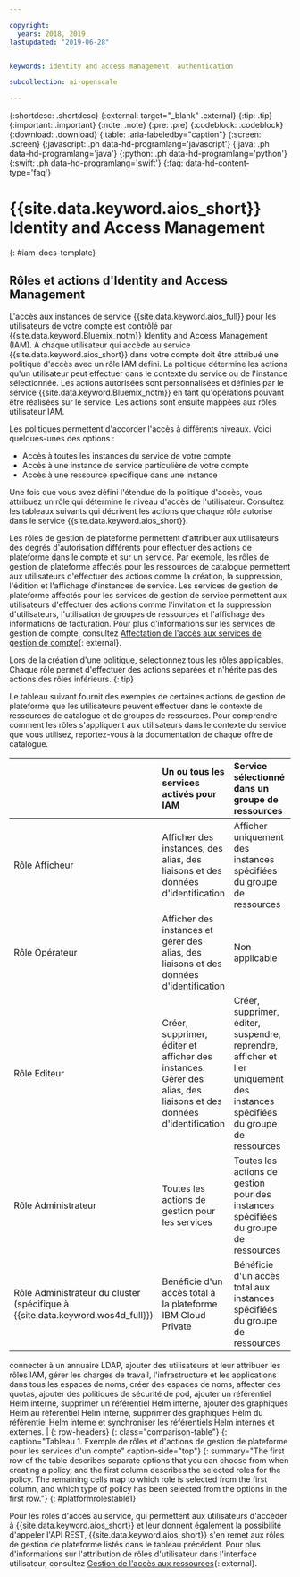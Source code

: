 ```yaml
---

copyright:
  years: 2018, 2019
lastupdated: "2019-06-28"


keywords: identity and access management, authentication

subcollection: ai-openscale

---
```


{:shortdesc: .shortdesc}
{:external: target="_blank" .external}
{:tip: .tip}
{:important: .important}
{:note: .note}
{:pre: .pre}
{:codeblock: .codeblock}
{:download: .download}
{:table: .aria-labeledby="caption"}
{:screen: .screen}
{:javascript: .ph data-hd-programlang='javascript'}
{:java: .ph data-hd-programlang='java'}
{:python: .ph data-hd-programlang='python'}
{:swift: .ph data-hd-programlang='swift'}
{:faq: data-hd-content-type='faq'}

# {{site.data.keyword.aios_short}} Identity and Access Management 
{: #iam-docs-template}

## Rôles et actions d'Identity and Access Management

L'accès aux instances de service {{site.data.keyword.aios_full}} pour les utilisateurs de votre compte
est contrôlé par {{site.data.keyword.Bluemix_notm}} Identity and Access Management (IAM). A chaque utilisateur qui accède au service {{site.data.keyword.aios_short}} dans votre compte doit être attribué une politique d'accès avec un rôle IAM défini. La politique détermine les actions qu'un utilisateur peut effectuer dans le contexte du service ou de l'instance sélectionnée. Les actions autorisées sont personnalisées et définies par le service {{site.data.keyword.Bluemix_notm}} en tant qu'opérations pouvant être réalisées sur le service. Les actions sont ensuite mappées aux rôles utilisateur IAM.

Les politiques permettent d'accorder l'accès à différents niveaux. Voici quelques-unes des options : 

* Accès à toutes les instances du service de votre compte
* Accès à une instance de service particulière de votre compte
* Accès à une ressource spécifique dans une instance

Une fois que vous avez défini l'étendue de la politique d'accès, vous attribuez un rôle qui détermine le niveau d'accès de l'utilisateur. Consultez les tableaux suivants qui décrivent les actions que chaque rôle autorise dans le service {{site.data.keyword.aios_short}}.

Les rôles de gestion de plateforme permettent d'attribuer aux utilisateurs des degrés d'autorisation différents pour effectuer des actions de plateforme dans le compte et sur un service. Par exemple, les rôles de gestion de plateforme affectés pour les ressources de catalogue permettent aux utilisateurs d'effectuer des actions comme la création, la suppression, l'édition et l'affichage d'instances de service. Les services de gestion de plateforme affectés pour les services de gestion de service permettent aux utilisateurs d'effectuer des actions comme l'invitation et la suppression d'utilisateurs, l'utilisation de groupes de ressources et l'affichage des informations de facturation. Pour plus d'informations sur les services de gestion de compte, consultez [Affectation de l'accès aux services de gestion de compte](/docs/iam?topic=iam-account-services#account-services){: external}.

Lors de la création d'une politique, sélectionnez tous les rôles applicables. Chaque rôle permet d'effectuer des actions séparées et n'hérite pas des actions des rôles inférieurs.
{: tip}

Le tableau suivant fournit des exemples de certaines actions de gestion de plateforme que les utilisateurs peuvent effectuer dans le contexte de ressources de catalogue et de groupes de ressources. Pour comprendre comment les rôles s'appliquent aux utilisateurs dans le contexte du service que vous utilisez, reportez-vous à la documentation de chaque offre de catalogue.


|  | Un ou tous les services activés pour IAM | Service sélectionné dans un groupe de ressources | Groupe de ressources sélectionné |
|:--------------|:------------|:-------------|:-------------|
| Rôle Afficheur | Afficher des instances, des alias, des liaisons et des données d'identification | Afficher uniquement des instances spécifiées du groupe de ressources | Afficher un groupe de ressources |
| Rôle Opérateur |  Afficher des instances et gérer des alias, des liaisons et des données d'identification |  Non applicable | Non applicable |
| Rôle Editeur |  Créer, supprimer, éditer et afficher des instances. Gérer des alias, des liaisons et des données d'identification | Créer, supprimer, éditer, suspendre, reprendre, afficher et lier uniquement des instances spécifiées du groupe de ressources | Afficher et éditer le nom d'un groupe de ressources |
| Rôle Administrateur |  Toutes les actions de gestion pour les services | Toutes les actions de gestion pour des instances spécifiées du groupe de ressources | Afficher, éditer et gérer l'accès pour le groupe de ressources |
| Rôle Administrateur du cluster (spécifique à {{site.data.keyword.wos4d_full}}) |  Bénéficie d'un accès total à la plateforme IBM Cloud Private | Bénéficie d'un accès total aux instances spécifiées du groupe de ressources | Les actions suivantes ne peuvent être effectuées que par l'administrateur du cluster : se
connecter à un annuaire LDAP, ajouter des utilisateurs et leur attribuer les rôles IAM,
gérer les charges de travail, l'infrastructure et les applications dans tous les espaces
de noms, créer des espaces de noms, affecter des quotas, ajouter des politiques de
sécurité de pod, ajouter un référentiel Helm interne, supprimer un référentiel Helm
interne, ajouter des graphiques Helm au référentiel Helm interne, supprimer des
graphiques Helm du référentiel Helm interne et synchroniser les référentiels Helm
internes et externes. |
{: row-headers}
{: class="comparison-table"}
{: caption="Tableau 1. Exemple de rôles et d'actions de gestion de plateforme pour les services d'un compte" caption-side="top"}
{: summary="The first row of the table describes separate options that you can choose from when creating a policy, and the first column describes the selected roles for the policy. The remaining cells map to which role is selected from the first column, and which type of policy has been selected from the options in the first row."}
{: #platformrolestable1}


Pour les rôles d'accès au service, qui permettent aux utilisateurs d'accéder à {{site.data.keyword.aios_short}} et leur donnent également la possibilité d'appeler l'API REST, {{site.data.keyword.aios_short}} s'en remet aux rôles de gestion de plateforme listés dans le tableau précédent. Pour plus d'informations sur l'attribution de rôles d'utilisateur dans l'interface utilisateur, consultez [Gestion de l'accès aux ressources](/docs/iam?topic=iam-iammanidaccser#iammanidaccser){: external}.

 
